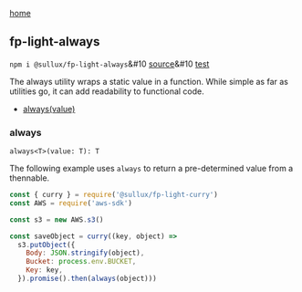 [home](https://github.com/Sullux/fp-light/blob/master/README.md)

## fp-light-always

`npm i @sullux/fp-light-always`&#10
[source](https://github.com/Sullux/fp-light/blob/master/lib/always/always.js)&#10
[test](https://github.com/Sullux/fp-light/blob/master/lib/always/always.spec.js)

The always utility wraps a static value in a function. While simple as far as utilities go, it can add readability to functional code.

* [always(value)](#always)

### always

`always<T>(value: T): T`

The following example uses `always` to return a pre-determined value from a thennable.

```javascript
const { curry } = require('@sullux/fp-light-curry')
const AWS = require('aws-sdk')

const s3 = new AWS.s3()

const saveObject = curry((key, object) =>
  s3.putObject({
    Body: JSON.stringify(object),
    Bucket: process.env.BUCKET,
    Key: key,
  }).promise().then(always(object)))
```

